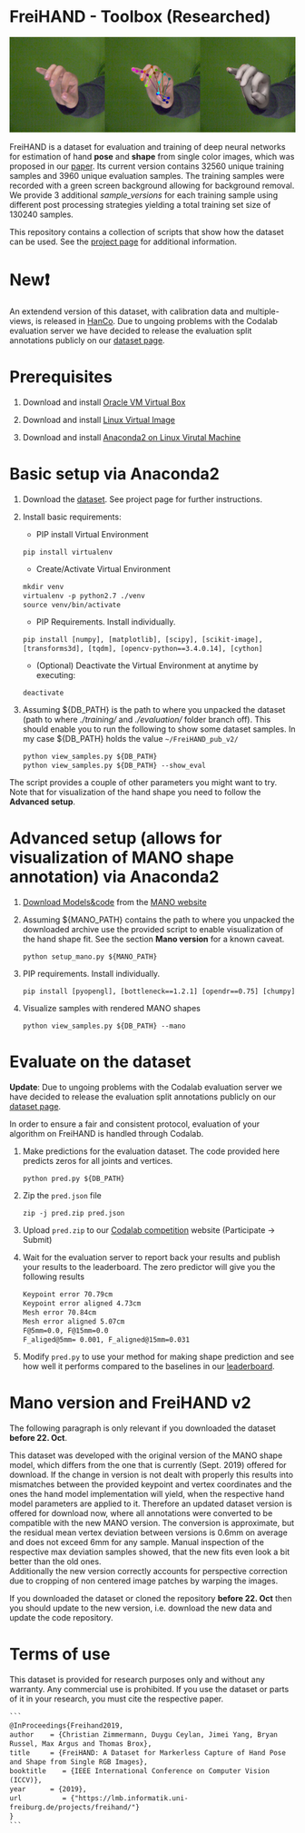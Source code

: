 # FreiHAND - Toolbox (Researched)

![Teaser](teaser.png)

FreiHAND is a dataset for evaluation and training of deep neural networks for estimation of hand **pose** and **shape** from single color images, 
which was proposed in our [paper](https://lmb.informatik.uni-freiburg.de/projects/freihand/).
Its current version contains 32560 unique training samples and 3960 unique evaluation samples. 
The training samples were recorded with a green screen background allowing for background removal. 
We provide 3 additional _sample_versions_ for each training sample using different post processing strategies yielding a total training set size of 130240 samples.

This repository contains a collection of scripts that show how the dataset can be used.
See the [project page](https://lmb.informatik.uni-freiburg.de/projects/freihand/) for additional information.


# New:exclamation:
An extendend version of this dataset, with calibration data and multiple-views, is released in [HanCo](https://lmb.informatik.uni-freiburg.de/projects/contra-hand/).
Due to ungoing problems with the Codalab evaluation server we have decided to release the evaluation split annotations publicly on our [dataset page](https://lmb.informatik.uni-freiburg.de/resources/datasets/FreihandDataset.en.html).


# Prerequisites
1. Download and install [Oracle VM Virtual Box](https://www.virtualbox.org/wiki/Downloads)

2. Download and install [Linux Virtual Image](https://ubuntu.com/download/desktop)

3. Download and install [Anaconda2 on Linux Virutal Machine](https://docs.anaconda.com/anaconda/install/linux/)


# Basic setup via Anaconda2

1. Download the [dataset](https://lmb.informatik.uni-freiburg.de/data/freihand/FreiHAND_pub_v2.zip). See project page for further instructions.

2. Install basic requirements:
   - PIP install Virtual Environment
   ```
   pip install virtualenv
   ```
   - Create/Activate Virtual Environment
    ```
    mkdir venv
    virtualenv -p python2.7 ./venv
    source venv/bin/activate
    ```
    - PIP Requirements. Install individually.
    ```
    pip install [numpy], [matplotlib], [scipy], [scikit-image], [transforms3d], [tqdm], [opencv-python==3.4.0.14], [cython]
    ```
    - (Optional) Deactivate the Virtual Environment at anytime by executing:
    ```
    deactivate
    ```
    
3. Assuming ${DB_PATH} is the path to where you unpacked the dataset (path to where _./training/_ and _./evaluation/_ folder branch off). 
This should enable you to run the following to show some dataset samples.
In my case ${DB_PATH} holds the value `~/FreiHAND_pub_v2/`
    ```
    python view_samples.py ${DB_PATH}
    python view_samples.py ${DB_PATH} --show_eval 
    ```
    
The script provides a couple of other parameters you might want to try. Note that for visualization of the hand shape you need to follow the **Advanced setup**.


# Advanced setup (allows for visualization of MANO shape annotation) via Anaconda2

1. [Download Models&code](https://psfiles.is.tuebingen.mpg.de/downloads/mano/mano_v1_2-zip) from the [MANO website](http://mano.is.tue.mpg.de)
    
2. Assuming ${MANO_PATH} contains the path to where you unpacked the downloaded archive use the provided script to enable visualization of the hand shape fit. See the section __Mano version__ for a known caveat.
    ```
    python setup_mano.py ${MANO_PATH}
    ```

3. PIP requirements. Install individually.
    ```
    pip install [pyopengl], [bottleneck==1.2.1] [opendr==0.75] [chumpy]
    ```
    
4. Visualize samples with rendered MANO shapes
    ```
    python view_samples.py ${DB_PATH} --mano
    ```
    
    
# Evaluate on the dataset

**Update**: Due to ungoing problems with the Codalab evaluation server we have decided to release the evaluation split annotations publicly on our [dataset page](https://lmb.informatik.uni-freiburg.de/resources/datasets/FreihandDataset.en.html).

In order to ensure a fair and consistent protocol, evaluation of your algorithm on FreiHAND is handled through Codalab.
 
1. Make predictions for the evaluation dataset. The code provided here predicts zeros for all joints and vertices.
    ```
    python pred.py ${DB_PATH}
    ```
     
2. Zip the `pred.json` file
    ```
    zip -j pred.zip pred.json
    ```
    
3. Upload `pred.zip` to our [Codalab competition](https://competitions.codalab.org/competitions/21238) website (Participate -> Submit)

4. Wait for the evaluation server to report back your results and publish your results to the leaderboard. The zero predictor will give you the following results
    ```
    Keypoint error 70.79cm
    Keypoint error aligned 4.73cm
    Mesh error 70.84cm
    Mesh error aligned 5.07cm
    F@5mm=0.0, F@15mm=0.0
    F_aliged@5mm= 0.001, F_aligned@15mm=0.031
    ```
    
5. Modify `pred.py` to use your method for making shape prediction and see how well it performs compared to the baselines in our [leaderboard](https://competitions.codalab.org/competitions/21238#results).


# Mano version and FreiHAND v2
The following paragraph is only relevant if you downloaded the dataset **before 22. Oct**.

This dataset was developed with the original version of the MANO shape model, which differs from the one that is currently (Sept. 2019) offered for download. 
If the change in version is not dealt with properly this results into mismatches between the provided keypoint and vertex coordinates and the ones the hand model implementation will yield, 
when the respective hand model parameters are applied to it. Therefore an updated dataset version is offered for download now, where all annotations were converted to be compatible with the new MANO version. 
The conversion is approximate, but the residual mean vertex deviation between versions is 0.6mm on average and does not exceed 6mm for any sample. 
Manual inspection of the respective max deviation samples showed, that the new fits even look a bit better than the old ones.  
Additionally the new version correctly accounts for perspective correction due to cropping of non centered image patches by warping the images.

If you downloaded the dataset or cloned the repository **before 22. Oct** then you should update to the new version, i.e. download the new data and update the code repository.
 
 
# Terms of use
This dataset is provided for research purposes only and without any warranty. Any commercial use is prohibited. 
If you use the dataset or parts of it in your research, you must cite the respective paper.

    ```
    @InProceedings{Freihand2019,
    author    = {Christian Zimmermann, Duygu Ceylan, Jimei Yang, Bryan Russel, Max Argus and Thomas Brox},
    title     = {FreiHAND: A Dataset for Markerless Capture of Hand Pose and Shape from Single RGB Images},
    booktitle    = {IEEE International Conference on Computer Vision (ICCV)},
    year      = {2019},
    url          = {"https://lmb.informatik.uni-freiburg.de/projects/freihand/"}
    }
    ```
